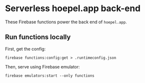 # Serverless hoepel.app back-end

These Firebase functions power the back end of `hoepel.app`.

## Run functions locally

First, get the config:

```
firebase functions:config:get > .runtimeconfig.json
```

Then, serve using Firebase emulator:

```
firebase emulators:start --only functions
```

